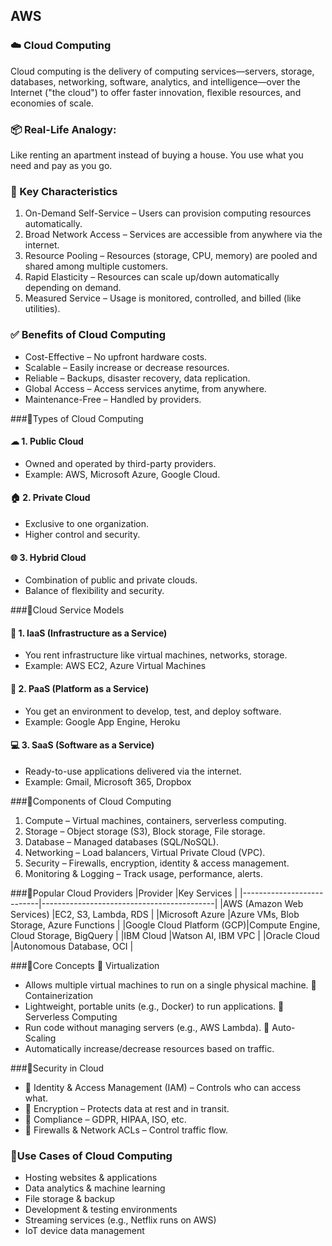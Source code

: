 ## AWS

### ☁️ Cloud Computing
Cloud computing is the delivery of computing services—servers, storage, databases, networking, software, analytics, and intelligence—over the Internet ("the cloud") to offer faster innovation, flexible resources, and economies of scale.

### 📦 Real-Life Analogy:
Like renting an apartment instead of buying a house. You use what you need and pay as you go.

### 🧠 Key Characteristics
1. On-Demand Self-Service – Users can provision computing resources automatically.
2. Broad Network Access – Services are accessible from anywhere via the internet.
3. Resource Pooling – Resources (storage, CPU, memory) are pooled and shared among multiple customers.
4. Rapid Elasticity – Resources can scale up/down automatically depending on demand.
5. Measured Service – Usage is monitored, controlled, and billed (like utilities).

### ✅ Benefits of Cloud Computing
- Cost-Effective – No upfront hardware costs.
- Scalable – Easily increase or decrease resources.
- Reliable – Backups, disaster recovery, data replication.
- Global Access – Access services anytime, from anywhere.
- Maintenance-Free – Handled by providers.

###🔹Types of Cloud Computing
#### ☁ 1. Public Cloud
- Owned and operated by third-party providers.
- Example: AWS, Microsoft Azure, Google Cloud.
#### 🏠 2. Private Cloud
- Exclusive to one organization.
- Higher control and security.
#### 🌐 3. Hybrid Cloud
- Combination of public and private clouds.
- Balance of flexibility and security.

###🔹Cloud Service Models
#### 🧱 1. IaaS (Infrastructure as a Service)
- You rent infrastructure like virtual machines, networks, storage.
- Example: AWS EC2, Azure Virtual Machines
#### 🧰 2. PaaS (Platform as a Service)
- You get an environment to develop, test, and deploy software.
- Example: Google App Engine, Heroku
#### 💻 3. SaaS (Software as a Service)
- Ready-to-use applications delivered via the internet.
- Example: Gmail, Microsoft 365, Dropbox

###🔹Components of Cloud Computing
1. Compute – Virtual machines, containers, serverless computing.
2. Storage – Object storage (S3), Block storage, File storage.
3. Database – Managed databases (SQL/NoSQL).
4. Networking – Load balancers, Virtual Private Cloud (VPC).
5. Security – Firewalls, encryption, identity & access management.
6. Monitoring & Logging – Track usage, performance, alerts.

###🔹Popular Cloud Providers
|Provider	                |Key Services                               |
|---------------------------|-------------------------------------------|
|AWS (Amazon Web Services)	|EC2, S3, Lambda, RDS                       |
|Microsoft Azure            |Azure VMs, Blob Storage, Azure Functions   |
|Google Cloud Platform (GCP)|Compute Engine, Cloud Storage, BigQuery    |
|IBM Cloud	                |Watson AI, IBM VPC                         |
|Oracle Cloud	            |Autonomous Database, OCI                   |

###🔹Core Concepts
🔹 Virtualization
- Allows multiple virtual machines to run on a single physical machine.
🔹 Containerization
- Lightweight, portable units (e.g., Docker) to run applications.
🔹 Serverless Computing
- Run code without managing servers (e.g., AWS Lambda).
🔹 Auto-Scaling
- Automatically increase/decrease resources based on traffic.

###🔹Security in Cloud
- 🔐 Identity & Access Management (IAM) – Controls who can access what.
- 🔐 Encryption – Protects data at rest and in transit.
- 🔐 Compliance – GDPR, HIPAA, ISO, etc.
- 🔐 Firewalls & Network ACLs – Control traffic flow.

### 🔹Use Cases of Cloud Computing
- Hosting websites & applications
- Data analytics & machine learning
- File storage & backup
- Development & testing environments
- Streaming services (e.g., Netflix runs on AWS)
- IoT device data management




